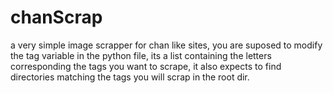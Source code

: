 # chanScrap

a very simple image scrapper for chan like sites, you are suposed to modify the tag variable in
the python file, its a list containing the letters corresponding the tags you want to scrape,
it also expects to find directories matching the tags you will scrap in the root dir.
